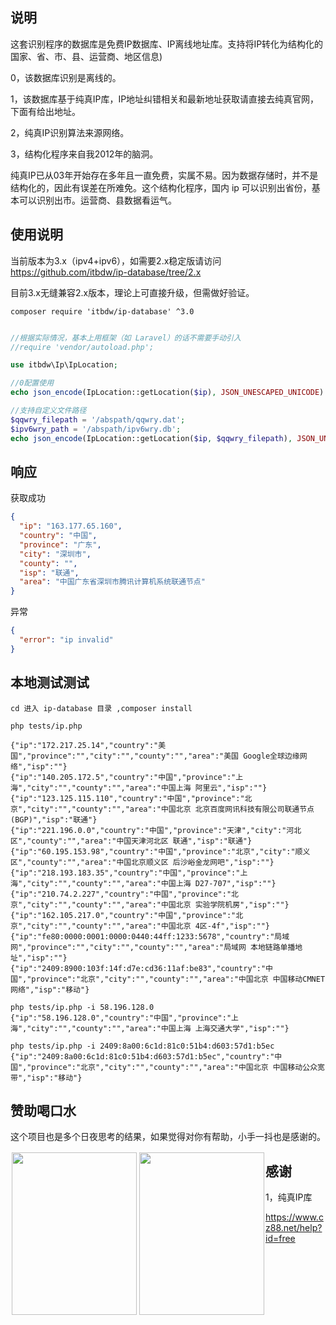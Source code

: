 ## 说明

这套识别程序的数据库是免费IP数据库、IP离线地址库。支持将IP转化为结构化的国家、省、市、县、运营商、地区信息)

0，该数据库识别是离线的。

1，该数据库基于纯真IP库，IP地址纠错相关和最新地址获取请直接去纯真官网，下面有给出地址。

2，纯真IP识别算法来源网络。

3，结构化程序来自我2012年的脑洞。


纯真IP已从03年开始存在多年且一直免费，实属不易。因为数据存储时，并不是结构化的，因此有误差在所难免。这个结构化程序，国内 ip 可以识别出省份，基本可以识别出市。运营商、县数据看运气。


## 使用说明


当前版本为3.x（ipv4+ipv6），如需要2.x稳定版请访问  https://github.com/itbdw/ip-database/tree/2.x

目前3.x无缝兼容2.x版本，理论上可直接升级，但需做好验证。


```
composer require 'itbdw/ip-database' ^3.0
```


```php

//根据实际情况，基本上用框架（如 Laravel）的话不需要手动引入
//require 'vendor/autoload.php';

use itbdw\Ip\IpLocation;

//0配置使用
echo json_encode(IpLocation::getLocation($ip), JSON_UNESCAPED_UNICODE) . "\n";

//支持自定义文件路径
$qqwry_filepath = '/abspath/qqwry.dat';
$ipv6wry_path = '/abspath/ipv6wry.db';
echo json_encode(IpLocation::getLocation($ip, $qqwry_filepath), JSON_UNESCAPED_UNICODE) . "\n";


```

## 响应

获取成功
```json
{
  "ip": "163.177.65.160",
  "country": "中国",
  "province": "广东",
  "city": "深圳市",
  "county": "",
  "isp": "联通",
  "area": "中国广东省深圳市腾讯计算机系统联通节点"
}
```

异常
```json
{
  "error": "ip invalid"
}
```


## 本地测试测试

```
cd 进入 ip-database 目录 ,composer install

php tests/ip.php

{"ip":"172.217.25.14","country":"美国","province":"","city":"","county":"","area":"美国 Google全球边缘网络","isp":""}
{"ip":"140.205.172.5","country":"中国","province":"上海","city":"","county":"","area":"中国上海 阿里云","isp":""}
{"ip":"123.125.115.110","country":"中国","province":"北京","city":"","county":"","area":"中国北京 北京百度网讯科技有限公司联通节点(BGP)","isp":"联通"}
{"ip":"221.196.0.0","country":"中国","province":"天津","city":"河北区","county":"","area":"中国天津河北区 联通","isp":"联通"}
{"ip":"60.195.153.98","country":"中国","province":"北京","city":"顺义区","county":"","area":"中国北京顺义区 后沙峪金龙网吧","isp":""}
{"ip":"218.193.183.35","country":"中国","province":"上海","city":"","county":"","area":"中国上海 D27-707","isp":""}
{"ip":"210.74.2.227","country":"中国","province":"北京","city":"","county":"","area":"中国北京 实验学院机房","isp":""}
{"ip":"162.105.217.0","country":"中国","province":"北京","city":"","county":"","area":"中国北京 4区-4f","isp":""}
{"ip":"fe80:0000:0001:0000:0440:44ff:1233:5678","country":"局域网","province":"","city":"","county":"","area":"局域网 本地链路单播地址","isp":""}
{"ip":"2409:8900:103f:14f:d7e:cd36:11af:be83","country":"中国","province":"北京","city":"","county":"","area":"中国北京 中国移动CMNET网络","isp":"移动"}

php tests/ip.php -i 58.196.128.0
{"ip":"58.196.128.0","country":"中国","province":"上海","city":"","county":"","area":"中国上海 上海交通大学","isp":""}

php tests/ip.php -i 2409:8a00:6c1d:81c0:51b4:d603:57d1:b5ec
{"ip":"2409:8a00:6c1d:81c0:51b4:d603:57d1:b5ec","country":"中国","province":"北京","city":"","county":"","area":"中国北京 中国移动公众宽带","isp":"移动"}

```


## 赞助喝口水
这个项目也是多个日夜思考的结果，如果觉得对你有帮助，小手一抖也是感谢的。
<div>
  <div style="float:left;border:solid 1px 000;margin:2px;">
    <img src="https://wx1.sinaimg.cn/mw690/6b94a2e5ly1gl0wztyez2j20p00ygq78.jpg"  width="200" height="260" >
  </div>
  <div style="float:left;border:solid 1px 000;margin:2px;">
    <img src="https://wx1.sinaimg.cn/mw690/6b94a2e5ly1gl0wztevpxj20yi1aujwb.jpg"  width="200" height="260" >
  </div>
</div>

## 感谢
1，纯真IP库

https://www.cz88.net/help?id=free



